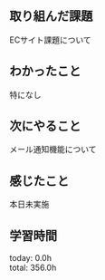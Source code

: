 ## 取り組んだ課題
ECサイト課題について   
## わかったこと
 特になし
## 次にやること
  メール通知機能について
## 感じたこと
本日未実施
## 学習時間
today: 0.0h   
total: 356.0h